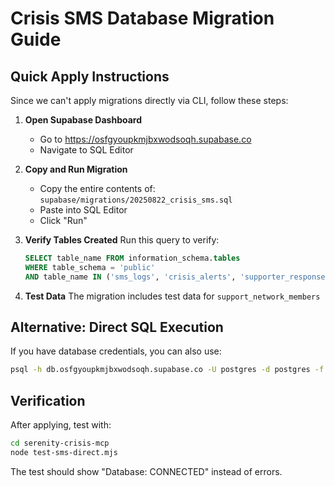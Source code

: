 # Crisis SMS Database Migration Guide

## Quick Apply Instructions

Since we can't apply migrations directly via CLI, follow these steps:

1. **Open Supabase Dashboard**
   - Go to https://osfgyoupkmjbxwodsoqh.supabase.co
   - Navigate to SQL Editor

2. **Copy and Run Migration**
   - Copy the entire contents of: `supabase/migrations/20250822_crisis_sms.sql`
   - Paste into SQL Editor
   - Click "Run"

3. **Verify Tables Created**
   Run this query to verify:
   ```sql
   SELECT table_name FROM information_schema.tables 
   WHERE table_schema = 'public' 
   AND table_name IN ('sms_logs', 'crisis_alerts', 'supporter_responses', 'provider_onboarding', 'support_network_members');
   ```

4. **Test Data**
   The migration includes test data for `support_network_members`

## Alternative: Direct SQL Execution

If you have database credentials, you can also use:
```bash
psql -h db.osfgyoupkmjbxwodsoqh.supabase.co -U postgres -d postgres -f supabase/migrations/20250822_crisis_sms.sql
```

## Verification
After applying, test with:
```bash
cd serenity-crisis-mcp
node test-sms-direct.mjs
```

The test should show "Database: CONNECTED" instead of errors.